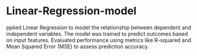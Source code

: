 # Linear-Regression-model
pplied Linear Regression to model the relationship between dependent and independent variables. The model was trained to predict outcomes based on input features. Evaluated performance using metrics like R-squared and Mean Squared Error (MSE) to assess prediction accuracy.
